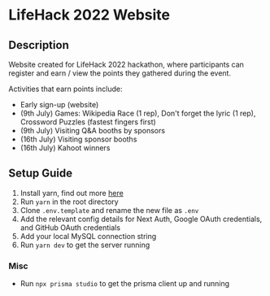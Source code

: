 # LifeHack 2022 Website

## Description

Website created for LifeHack 2022 hackathon, where participants can register and earn / view the points they gathered during the event.

Activities that earn points include:

- Early sign-up (website)
- (9th July) Games: Wikipedia Race (1 rep), Don't forget the lyric (1 rep), Crossword Puzzles (fastest fingers first)
- (9th July) Visiting Q&A booths by sponsors
- (16th July) Visiting sponsor booths
- (16th July) Kahoot winners

## Setup Guide

1. Install yarn, find out more [here](https://classic.yarnpkg.com/en/docs/install)
2. Run `yarn` in the root directory
3. Clone `.env.template` and rename the new file as `.env`
4. Add the relevant config details for Next Auth, Google OAuth credentials, and GitHub OAuth credentials
5. Add your local MySQL connection string
6. Run `yarn dev` to get the server running

### Misc

- Run `npx prisma studio` to get the prisma client up and running
